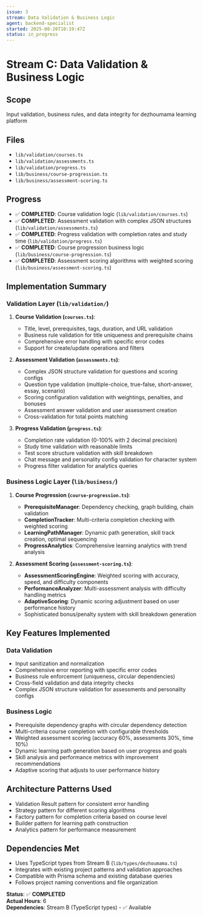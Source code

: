 ```yaml
---
issue: 3
stream: Data Validation & Business Logic
agent: backend-specialist
started: 2025-08-26T10:19:47Z
status: in_progress
---
```


# Stream C: Data Validation & Business Logic

## Scope
Input validation, business rules, and data integrity for dezhoumama learning platform

## Files
- `lib/validation/courses.ts`
- `lib/validation/assessments.ts`
- `lib/validation/progress.ts`
- `lib/business/course-progression.ts`
- `lib/business/assessment-scoring.ts`

## Progress
- ✅ **COMPLETED**: Course validation logic (`lib/validation/courses.ts`)
- ✅ **COMPLETED**: Assessment validation with complex JSON structures (`lib/validation/assessments.ts`) 
- ✅ **COMPLETED**: Progress validation with completion rates and study time (`lib/validation/progress.ts`)
- ✅ **COMPLETED**: Course progression business logic (`lib/business/course-progression.ts`)
- ✅ **COMPLETED**: Assessment scoring algorithms with weighted scoring (`lib/business/assessment-scoring.ts`)

## Implementation Summary

### Validation Layer (`lib/validation/`)

1. **Course Validation (`courses.ts`)**:
   - Title, level, prerequisites, tags, duration, and URL validation
   - Business rule validation for title uniqueness and prerequisite chains
   - Comprehensive error handling with specific error codes
   - Support for create/update operations and filters

2. **Assessment Validation (`assessments.ts`)**:
   - Complex JSON structure validation for questions and scoring configs  
   - Question type validation (multiple-choice, true-false, short-answer, essay, scenario)
   - Scoring configuration validation with weightings, penalties, and bonuses
   - Assessment answer validation and user assessment creation
   - Cross-validation for total points matching

3. **Progress Validation (`progress.ts`)**:
   - Completion rate validation (0-100% with 2 decimal precision)
   - Study time validation with reasonable limits
   - Test score structure validation with skill breakdown
   - Chat message and personality config validation for character system
   - Progress filter validation for analytics queries

### Business Logic Layer (`lib/business/`)

1. **Course Progression (`course-progression.ts`)**:
   - **PrerequisiteManager**: Dependency checking, graph building, chain validation
   - **CompletionTracker**: Multi-criteria completion checking with weighted scoring
   - **LearningPathManager**: Dynamic path generation, skill track creation, optimal sequencing
   - **ProgressAnalytics**: Comprehensive learning analytics with trend analysis

2. **Assessment Scoring (`assessment-scoring.ts`)**:
   - **AssessmentScoringEngine**: Weighted scoring with accuracy, speed, and difficulty components
   - **PerformanceAnalyzer**: Multi-assessment analysis with difficulty handling metrics  
   - **AdaptiveScoring**: Dynamic scoring adjustment based on user performance history
   - Sophisticated bonus/penalty system with skill breakdown generation

## Key Features Implemented

### Data Validation
- Input sanitization and normalization
- Comprehensive error reporting with specific error codes  
- Business rule enforcement (uniqueness, circular dependencies)
- Cross-field validation and data integrity checks
- Complex JSON structure validation for assessments and personality configs

### Business Logic
- Prerequisite dependency graphs with circular dependency detection
- Multi-criteria course completion with configurable thresholds
- Weighted assessment scoring (accuracy 60%, assessments 30%, time 10%)
- Dynamic learning path generation based on user progress and goals  
- Skill analysis and performance metrics with improvement recommendations
- Adaptive scoring that adjusts to user performance history

## Architecture Patterns Used
- Validation Result pattern for consistent error handling
- Strategy pattern for different scoring algorithms
- Factory pattern for completion criteria based on course level
- Builder pattern for learning path construction
- Analytics pattern for performance measurement

## Dependencies Met
- Uses TypeScript types from Stream B (`lib/types/dezhoumama.ts`)
- Integrates with existing project patterns and validation approaches
- Compatible with Prisma schema and existing database queries
- Follows project naming conventions and file organization

**Status**: ✅ **COMPLETED**  
**Actual Hours**: 6  
**Dependencies**: Stream B (TypeScript types) - ✅ Available